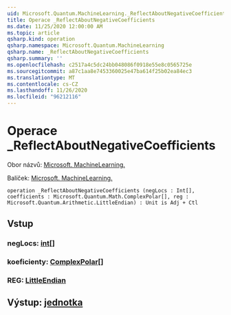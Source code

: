 ```yaml
---
uid: Microsoft.Quantum.MachineLearning._ReflectAboutNegativeCoefficients
title: Operace _ReflectAboutNegativeCoefficients
ms.date: 11/25/2020 12:00:00 AM
ms.topic: article
qsharp.kind: operation
qsharp.namespace: Microsoft.Quantum.MachineLearning
qsharp.name: _ReflectAboutNegativeCoefficients
qsharp.summary: ''
ms.openlocfilehash: c2517a4c5dc24bb048086f0918e55e8c0565725e
ms.sourcegitcommit: a87c1aa8e7453360025e47ba614f25b02ea84ec3
ms.translationtype: MT
ms.contentlocale: cs-CZ
ms.lasthandoff: 11/26/2020
ms.locfileid: "96212116"
---
```

# <a name="_reflectaboutnegativecoefficients-operation"></a>Operace _ReflectAboutNegativeCoefficients

Obor názvů: [Microsoft. MachineLearning.](xref:Microsoft.Quantum.MachineLearning)

Balíček: [Microsoft. MachineLearning.](https://nuget.org/packages/Microsoft.Quantum.MachineLearning)




```qsharp
operation _ReflectAboutNegativeCoefficients (negLocs : Int[], coefficients : Microsoft.Quantum.Math.ComplexPolar[], reg : Microsoft.Quantum.Arithmetic.LittleEndian) : Unit is Adj + Ctl
```


## <a name="input"></a>Vstup

### <a name="neglocs--int"></a>negLocs: [int](xref:microsoft.quantum.lang-ref.int)[]




### <a name="coefficients--complexpolar"></a>koeficienty: [ComplexPolar](xref:Microsoft.Quantum.Math.ComplexPolar)[]




### <a name="reg--littleendian"></a>REG: [LittleEndian](xref:Microsoft.Quantum.Arithmetic.LittleEndian)





## <a name="output--unit"></a>Výstup: [jednotka](xref:microsoft.quantum.lang-ref.unit)

